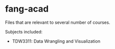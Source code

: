 # fang-acad

Files that are relevant to several number of courses.

Subjects included:
- TDW3311: Data Wrangling and Visualization
